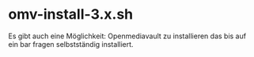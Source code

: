 # omv-install-3.x.sh
Es gibt auch eine Möglichkeit:  Openmediavault zu installieren das bis auf ein bar fragen selbstständig installiert.
